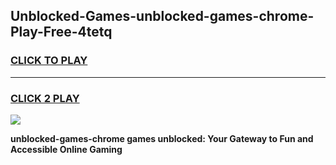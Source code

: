 
## Unblocked-Games-unblocked-games-chrome-Play-Free-4tetq
<h3>
<a href="https://premium76.site?title=unblocked-games-chrome&ref=23A">CLICK TO PLAY</a></h3>
<hr>

<h3>
<a href="https://premium76.site?title=unblocked-games-chrome&ref=23A">CLICK 2 PLAY</a>
  
</h3>

<a href="https://premium76.site?title=unblocked-games-chrome&ref=23A"><img src="https://clearcache.store/games.png"></a>


**unblocked-games-chrome games unblocked: Your Gateway to Fun and Accessible Online Gaming**
